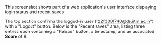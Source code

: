 This screenshot shows part of a web application's user interface displaying login status and recent saves.

The top section confirms the logged-in user ("22f3001740@ds.iitm.ac.in") with a "Logout" button. Below is the "Recent saves" area, listing three entries each containing a "Reload" button, a timestamp, and an associated **Score** of 8.